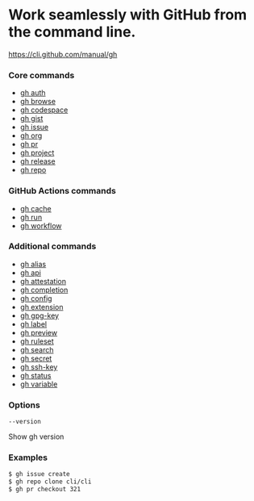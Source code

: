 # Work seamlessly with GitHub from the command line.
https://cli.github.com/manual/gh

### Core commands

- [gh auth](https://cli.github.com/manual/gh_auth)
- [gh browse](https://cli.github.com/manual/gh_browse)
- [gh codespace](https://cli.github.com/manual/gh_codespace)
- [gh gist](https://cli.github.com/manual/gh_gist)
- [gh issue](https://cli.github.com/manual/gh_issue)
- [gh org](https://cli.github.com/manual/gh_org)
- [gh pr](https://cli.github.com/manual/gh_pr)
- [gh project](https://cli.github.com/manual/gh_project)
- [gh release](https://cli.github.com/manual/gh_release)
- [gh repo](https://cli.github.com/manual/gh_repo)
### GitHub Actions commands

- [gh cache](https://cli.github.com/manual/gh_cache)
- [gh run](https://cli.github.com/manual/gh_run)
- [gh workflow](https://cli.github.com/manual/gh_workflow)

### Additional commands

- [gh alias](https://cli.github.com/manual/gh_alias)
- [gh api](https://cli.github.com/manual/gh_api)
- [gh attestation](https://cli.github.com/manual/gh_attestation)
- [gh completion](https://cli.github.com/manual/gh_completion)
- [gh config](https://cli.github.com/manual/gh_config)
- [gh extension](https://cli.github.com/manual/gh_extension)
- [gh gpg-key](https://cli.github.com/manual/gh_gpg-key)
- [gh label](https://cli.github.com/manual/gh_label)
- [gh preview](https://cli.github.com/manual/gh_preview)
- [gh ruleset](https://cli.github.com/manual/gh_ruleset)
- [gh search](https://cli.github.com/manual/gh_search)
- [gh secret](https://cli.github.com/manual/gh_secret)
- [gh ssh-key](https://cli.github.com/manual/gh_ssh-key)
- [gh status](https://cli.github.com/manual/gh_status)
- [gh variable](https://cli.github.com/manual/gh_variable)

### Options

`--version`

Show gh version

### Examples

```bash
$ gh issue create
$ gh repo clone cli/cli
$ gh pr checkout 321
```